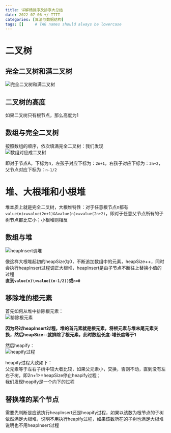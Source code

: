 ```yaml
---
title: 详解桶排序及排序大总结
date: 2022-07-06 +/-TTTT
categories: [算法与数据结构]
tags: []     # TAG names should always be lowercase
---
```


# 二叉树
## 完全二叉树和满二叉树
![完全二叉树和满二叉树](/blog/202207071033429.jpg "Optional title")

## 二叉树的高度
如果二叉树只有根节点，那么高度为1

## 数组与完全二叉树
按照数组的顺序，依次填满完全二叉树：我们发现<br>
![数组对应成二叉树](/blog/202207071041816.jpg "数组对应成二叉树")

即对于节点A，下标为n，左孩子对应下标为：`2n+1`，右孩子对应下标为：`2n+2`，父节点对应下标为：`n-1/2`

# 堆、大根堆和小根堆
堆本质上就是完全二叉树，大根堆特性：对于任意根节点n都有`value(n)>=value(2n+1)&&value(n)>=value(2n+2)`，即对于任意父节点所有的子树节点都比它小；小根堆则相反

## 数组与堆
![heapInsert调堆](/blog/202207071103859.jpg "heapInsert调堆")

像这样大根堆起初的heapSize为0，不断追加数组中的元素，heapSize++，同时会执行heapInsert过程调正大根堆，heapInsert是由子节点不断往上替换小值的过程<br>
**直到`value(n)\<value((n-1/2))`或`n=0`**

## 移除堆的根元素
首先如何从堆中排除根元素：<br>
![排除根元素](/blog/202207071142336.jpg "排除根元素")

**因为经过heapInsert过程，堆的首元素就是根元素，将根元素与堆末尾元素交换，然后heapSize--就排除了根元素，此时数组长度-堆长度等于1**

然后heapify：<br>
![heapify过程](/blog/202207071151898.jpg "heapify过程")

heapify过程大致如下：<br>
父元素等于左右子树中较大者比较，如果父元素小，交换，否则不动，直到没有左右子树，即2n+1>=heapSize停止heapify过程；<br>
我们发现heapify是一个向下的过程

## 替换堆的某个节点
需要先判断是应该执行heapInsert还是heapify过程，如果以该数为根节点的子树依然满足大根堆，说明不用执行heapify过程，如果该数所在的子树也满足大根堆说明也不用heapInsert过程
